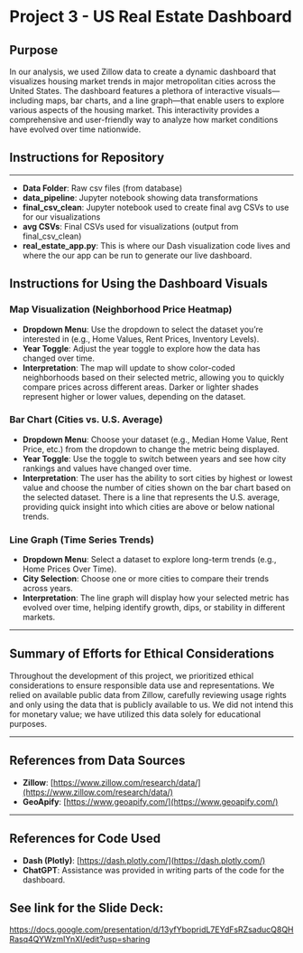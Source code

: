 # Project 3 - US Real Estate Dashboard

## Purpose

In our analysis, we used Zillow data to create a dynamic dashboard that visualizes housing market trends in major metropolitan cities across the United States. The dashboard features a plethora of interactive visuals—including maps, bar charts, and a line graph—that enable users to explore various aspects of the housing market. This interactivity provides a comprehensive and user-friendly way to analyze how market conditions have evolved over time nationwide.

## Instructions for Repository
---
- **Data Folder**: Raw csv files (from database)
- **data_pipeline**: Jupyter notebook showing data transformations
- **final_csv_clean**: Jupyter notebook used to create final avg CSVs to use for our visualizations
- **avg CSVs**: Final CSVs used for visualizations (output from final_csv_clean)
- **real_estate_app.py**: This is where our Dash visualization code lives and where the our app can be run to generate our live dashboard.
  
## Instructions for Using the Dashboard Visuals

### Map Visualization (Neighborhood Price Heatmap)

- **Dropdown Menu**: Use the dropdown to select the dataset you’re interested in (e.g., Home Values, Rent Prices, Inventory Levels).
- **Year Toggle**: Adjust the year toggle to explore how the data has changed over time.
- **Interpretation**: The map will update to show color-coded neighborhoods based on their selected metric, allowing you to quickly compare prices across different areas. Darker or lighter shades represent higher or lower values, depending on the dataset.

### Bar Chart (Cities vs. U.S. Average)

- **Dropdown Menu**: Choose your dataset (e.g., Median Home Value, Rent Price, etc.) from the dropdown to change the metric being displayed.
- **Year Toggle**: Use the toggle to switch between years and see how city rankings and values have changed over time.
- **Interpretation**: The user has the ability to sort cities by highest or lowest value and choose the number of cities shown on the bar chart based on the selected dataset. There is a line that represents the U.S. average, providing quick insight into which cities are above or below national trends.

### Line Graph (Time Series Trends)

- **Dropdown Menu**: Select a dataset to explore long-term trends (e.g., Home Prices Over Time).
- **City Selection**: Choose one or more cities to compare their trends across years.
- **Interpretation**: The line graph will display how your selected metric has evolved over time, helping identify growth, dips, or stability in different markets.

---

## Summary of Efforts for Ethical Considerations

Throughout the development of this project, we prioritized ethical considerations to ensure responsible data use and representations. We relied on available public data from Zillow, carefully reviewing usage rights and only using the data that is publicly available to us. We did not intend this for monetary value; we have utilized this data solely for educational purposes.

---

## References from Data Sources

- **Zillow**: [https://www.zillow.com/research/data/](https://www.zillow.com/research/data/)
- **GeoApify**: [https://www.geoapify.com/](https://www.geoapify.com/)

---

## References for Code Used

- **Dash (Plotly)**: [https://dash.plotly.com/](https://dash.plotly.com/)
- **ChatGPT**: Assistance was provided in writing parts of the code for the dashboard.

## See link for the Slide Deck: 
https://docs.google.com/presentation/d/13yfYbopridL7EYdFsRZsaducQ8QHRasq4QYWzmIYnXI/edit?usp=sharing

